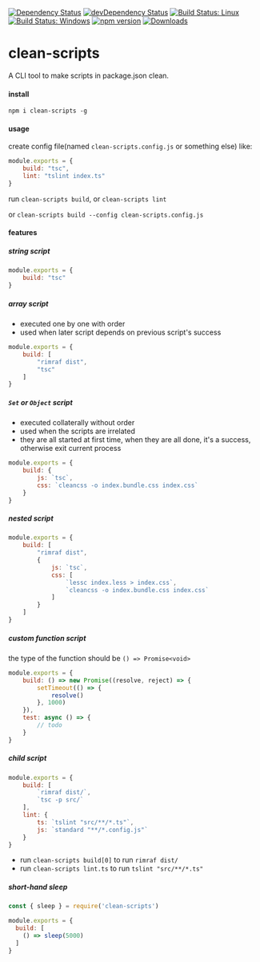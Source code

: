 [![Dependency Status](https://david-dm.org/plantain-00/clean-scripts.svg)](https://david-dm.org/plantain-00/clean-scripts)
[![devDependency Status](https://david-dm.org/plantain-00/clean-scripts/dev-status.svg)](https://david-dm.org/plantain-00/clean-scripts#info=devDependencies)
[![Build Status: Linux](https://travis-ci.org/plantain-00/clean-scripts.svg?branch=master)](https://travis-ci.org/plantain-00/clean-scripts)
[![Build Status: Windows](https://ci.appveyor.com/api/projects/status/github/plantain-00/clean-scripts?branch=master&svg=true)](https://ci.appveyor.com/project/plantain-00/clean-scripts/branch/master)
[![npm version](https://badge.fury.io/js/clean-scripts.svg)](https://badge.fury.io/js/clean-scripts)
[![Downloads](https://img.shields.io/npm/dm/clean-scripts.svg)](https://www.npmjs.com/package/clean-scripts)

# clean-scripts
A CLI tool to make scripts in package.json clean.

#### install

`npm i clean-scripts -g`

#### usage

create config file(named `clean-scripts.config.js` or something else) like:

```js
module.exports = {
    build: "tsc",
    lint: "tslint index.ts"
}
```

run `clean-scripts build`, or `clean-scripts lint`

or `clean-scripts build --config clean-scripts.config.js`

#### features

##### string script

```js
module.exports = {
    build: "tsc"
}
```

##### array script

+ executed one by one with order
+ used when later script depends on previous script's success

```js
module.exports = {
    build: [
        "rimraf dist",
        "tsc"
    ]
}
```

##### `Set` or `Object` script

+ executed collaterally without order
+ used when the scripts are irrelated
+ they are all started at first time, when they are all done, it's a success, otherwise exit current process

```js
module.exports = {
    build: {
        js: `tsc`,
        css: `cleancss -o index.bundle.css index.css`
    }
}
```

##### nested script

```js
module.exports = {
    build: [
        "rimraf dist",
        {
            js: `tsc`,
            css: [
                `lessc index.less > index.css`,
                `cleancss -o index.bundle.css index.css`
            ]
        }
    ]
}
```

##### custom function script

the type of the function should be `() => Promise<void>`

```js
module.exports = {
    build: () => new Promise((resolve, reject) => {
        setTimeout(() => {
            resolve()
        }, 1000)
    }),
    test: async () => {
        // todo
    }
}
```

##### child script

```js
module.exports = {
    build: [
        `rimraf dist/`,
        `tsc -p src/`
    ],
    lint: {
        ts: `tslint "src/**/*.ts"`,
        js: `standard "**/*.config.js"`
    }
}
```

+ run `clean-scripts build[0]` to run `rimraf dist/`
+ run `clean-scripts lint.ts` to run `tslint "src/**/*.ts"`

##### short-hand sleep

```js
const { sleep } = require('clean-scripts')

module.exports = {
  build: [
    () => sleep(5000)
  ]
}
```
